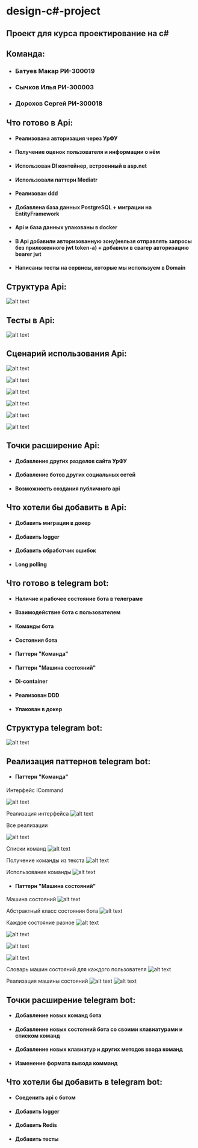 # design-c#-project

## Проект для курса проектирование на c#

## Команда:

+ ### Батуев Макар РИ-300019
+ ### Сычков Илья РИ-300003
+ ### Дорохов Сергей РИ-300018

## Что готово в Api:

+ #### Реализована авторизация через УрФУ
+ #### Получение оценок пользователя и информации о нём
+ #### Использован DI контейнер, встроенный в asp.net
+ #### Использовали паттерн Mediatr
+ #### Реализован ddd
+ #### Добавлена база данных PostgreSQL + миграции на EntityFramework
+ #### Api и база данных упакованы в docker
+ #### В Api добавили авторизованную зону(нельзя отправлять запросы без приложенного jwt token-а) + добавили в свагер авторизацию bearer jwt
+ #### Написаны тесты на сервисы, которые мы используем в Domain

## Структура Api:

![alt text](Images/ApiStructure.png)

## Тесты в Api:

![alt text](Images/ApiTests.png)

## Сценарий использования Api:

![alt text](Images/Api.png)

![alt text](Images/AuthRequest.png)

![alt text](Images/AuthResponse.png)

![alt text](Images/BearerAuth.png)

![alt text](Images/UserData.png)

![alt text](Images/UrfuMarks.png)

## Точки расширение Api:

+ #### Добавление других разделов сайта УрФУ
+ #### Добавление ботов других социальных сетей
+ #### Возможность создания публичного api

## Что хотели бы добавить в Api:

+ #### Добавить миграции в докер
+ #### Добавить logger
+ #### Добавить обработчик ошибок
+ #### Long polling

## Что готово в telegram bot:

+ #### Наличие и рабочее состояние бота в телеграме
+ #### Взаимодействие бота с пользователем
+ #### Команды бота
+ #### Состояния бота
+ #### Паттерн "Команда"
+ #### Паттерн "Машина состояний"
+ #### Di-container
+ #### Реализован DDD
+ #### Упакован в докер

## Структура telegram bot:

![alt text](Images/TelegramBotStructure.png)

## Реализация паттернов telegram bot:
+ #### Паттерн "Команда"

Интерфейс ICommand

![alt text](Images/TelegramBotICommand.png)

Реализация интерфейса
![alt text](Images/TelegramBotCommandRealisation.png)

Все реализации

![alt text](Images/TelegramBotCommandFiles.png)

Списки команд
![alt text](Images/TelegramBotCommandLists.png)

Получение команды из текста
![alt text](Images/TelegramBotCommandParser.png)

Использование команды
![alt text](Images/TelegramBotCommandUsage.png)

+ #### Паттерн "Машина состояний"
Машина состояний
![alt text](Images/TelegramBotStateMachine.png)

Абстрактный класс состояния бота
![alt text](Images/TelegramBotStateClass.png)

Каждое состояние разное
![alt text](Images/TelegramBotStateMain.png)

![alt text](Images/TelegramBotStateLogin.png)

![alt text](Images/TelegramBotStateStart1.png)

![alt text](Images/TelegramBotStateStart2.png)

Словарь машин состояний для каждого пользователя
![alt text](Images/TelegramBotStateMachines.png)

Реализация машины состояний
![alt text](Images/TelegramBotStateRealisation1.png)
![alt text](Images/TelegramBotStateRealisation2.png)

## Точки расширение telegram bot:

+ #### Добавление новых команд бота
+ #### Добавление новых состояний бота со своими клавиатурами и списком команд
+ #### Добавление новых клавиатур и других методов ввода команд
+ #### Изменение формата вывода комманд

## Что хотели бы добавить в telegram bot:

+ #### Соеденить api с ботом
+ #### Добавить logger
+ #### Добавить Redis
+ #### Добавить тесты

